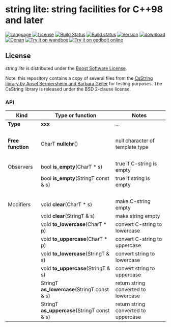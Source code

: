 # string lite: string facilities for C++98 and later

[![Language](https://img.shields.io/badge/C%2B%2B-98/11/14/17/20-blue.svg)](https://en.wikipedia.org/wiki/C%2B%2B#Standardization) [![License](https://img.shields.io/badge/license-BSL-blue.svg)](https://opensource.org/licenses/BSL-1.0) [![Build Status](https://travis-ci.org/martinmoene/string-lite.svg?branch=master)](https://travis-ci.org/martinmoene/string-lite) [![Build status](https://ci.appveyor.com/api/projects/status/1ha3wnxtam547m8p?svg=true)](https://ci.appveyor.com/project/martinmoene/string-lite) [![Version](https://badge.fury.io/gh/martinmoene%2Fstring-lite.svg)](https://github.com/martinmoene/string-lite/releases) [![download](https://img.shields.io/badge/latest-download-blue.svg)](https://github.com/martinmoene/string-lite/blob/master/include/nonstd/string.hpp) [![Conan](https://img.shields.io/badge/on-conan-blue.svg)](https://conan.io/center/string-lite) [![Try it on wandbox](https://img.shields.io/badge/on-wandbox-blue.svg)](https://wandbox.org/) [![Try it on godbolt online](https://img.shields.io/badge/on-godbolt-blue.svg)](https://godbolt.org/)

## License

*string lite* is distributed under the [Boost Software License](https://github.com/martinmoene/bit-lite/blob/master/LICENSE.txt).

Note: this repository contains a copy of several files from the [CsString library by Ansel Sermersheim and Barbara Geller](https://github.com/copperspice/cs_string) for testing purposes. The CsString library is released under the BSD 2-clause license. 

### API

| Kind               | Type or function                            | Notes |
|--------------------|---------------------------------------------|-------|
| **Type**           | **xxx**                                     | ... |
| &nbsp;             | &nbsp;                                      |&nbsp;|
| **Free function**  | CharT **nullchr**()                         | null character of template type |
| &nbsp;             | &nbsp;                                      |&nbsp;|
| Observers          | bool **is_empty**(CharT * s)                | true if C-string is empty |
| &nbsp;             | bool **is_empty**(StringT const & s)        | true if string is empty |
| &nbsp;             | &nbsp;                                      |&nbsp;|
| Modifiers          | void **clear**(CharT * s)                   | make C-string empty |
| &nbsp;             | void **clear**(StringT & s)                 | make string empty |
| &nbsp;             | void **to_lowercase**(CharT * p)            | convert C-string to lowercase |
| &nbsp;             | void **to_uppercase**(CharT * p)            | convert C-string to uppercase |
| &nbsp;             | void **to_lowercase**(StringT & s)          | convert string to lowercase  |
| &nbsp;             | void **to_uppercase**(StringT & s)          | convert string to uppercase  |
| &nbsp;             | StringT **as_lowercase**(StringT const & s) | return string converted to lowercase |
| &nbsp;             | StringT **as_uppercase**(StringT const & s) | return string converted to uppercase |
